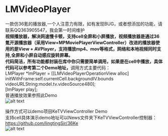# LMVideoPlayer
一款仿36氪的播放器,一个人注意力有限，如有发现BUG，或者想添加的功能，请联系QQ363905547，我会第一时间维护<br/>
<b>视频播放器，解决网速慢卡顿，支持cell全屏和小屏播放，视频播放器是通过36氪开源播放器（采用View+MPMoviePlayerViewController）改进的播放器使用的是View + AVPlayer，支持播放mp4、mov等格式，网络和本地视频同时支持,全屏和小屏自动感应旋转屏幕。<br/>
代码简洁，所有功能都封装在库中你只需要简单调用，如果是在cell中播放，具体代码可以参考第二个Demo地址，</b>调用方式主要代码：<br/>
LMPlayer *lmPlayer = [[LMVideoPlayerOperationView alloc] initWithFrame:self.currentCell.backgroundIV.bounds     <br/> videoURLString:model.tv.videoSource480]; <br/>
[lmPlayer play]; <br/>
普通播放效果参照此Demo <br/>
![alt text](https://github.com/lingtingSir/LMVideoPlayer/blob/master/Video2.gif)


操作方式可以demo项目KeTVViewController Demo  <br/>
支持cell具体演示demo地址可以News文件夹下KeTVViewController控制器：<a>https://github.com/lingtingSir/36Ke</a>  <br/>
![alt text](http://upload-images.jianshu.io/upload_images/1231308-8ab438b90472c63d.gif?imageMogr2/auto-orient/strip
)
